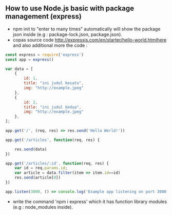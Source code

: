 ## How to use Node.js basic with package management (express)
- npm init to "enter to many times" automatically will show the package json inside (e.g : package-lock.json, package.json).
- copas source code http://expressjs.com/en/starter/hello-world.htmlhere and also additional more the code : 
```javascript
const express = require('express')
const app = express()

var data = [
    {
        id: 1, 
        title: "ini judul kesatu",
        img: "http://example.jpeg"
    },
    {
        id: 2, 
        title: "ini judul kedua",
        img: "http://example.jpeg"
    },
];

app.get('/', (req, res) => res.send('Hello World!'))

app.get('/articles', function(req, res) {

    res.send(data)
})

app.get('/articles/:id', function(req, res) {
    var id = req.params.id;
    var article = data.filter(item => item.id==id)
    res.send(article[0])
})

app.listen(3000, () => console.log('Example app listening on port 3000!'))
```

- write the command 'npm i express' which it has function library modules (e.g : node_modules inside).




